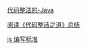 [代码整洁的-Java](https://github.com/junbin1011/clean-code-java#%E7%AE%80%E4%BB%8B)



[阅读《代码整洁之道》总结](https://zhuanlan.zhihu.com/p/75504337)



[js 编写标准](https://mp.weixin.qq.com/s/rx-XaAJeMbgqcdf0b6QVTQ)
